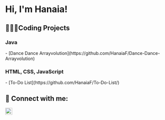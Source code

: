 <h1>Hi, I'm Hanaia!</h1>

<h2>👩🏾‍💻Coding Projects</h2>
<h3>Java</h3>
  - [Dance Dance Arrayvolution](https://github.com/HanaiaF/Dance-Dance-Arrayvolution)

<h3>HTML, CSS, JavaScript</h3>
  - [To-Do List](https://github.com/HanaiaF/To-Do-List/)

<h2> 🤳 Connect with me:</h2>

[<img align="left" alt="HanaiaFinch | Linkedin" width="22px" src="https://cdn.jsdelivr.net/npm/simple-icons@v3/icons/linkedin.svg" />][linkedin]



[linkedin]: https://www.linkedin.com/in/hanaia-finch-b19500314/

<!--
**joshmadakor1/joshmadakor1** is a ✨ _special_ ✨ repository because its `README.md` (this file) appears on your GitHub profile.

Here are some ideas to get you started:

- 🔭 I’m currently working on ...
- 🌱 I’m currently learning ...
- 👯 I’m looking to collaborate on ...
- 🤔 I’m looking for help with ...
- 💬 Ask me about ...
- 📫 How to reach me: ...
- 😄 Pronouns: ...
- ⚡ Fun fact: ...
-->

